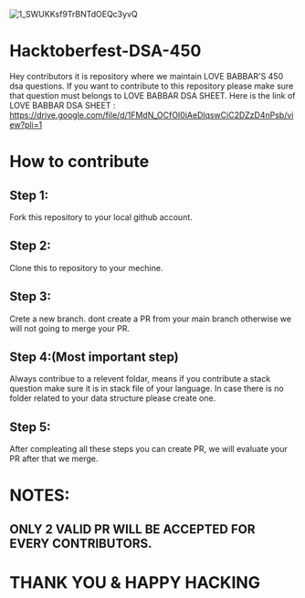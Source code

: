 ![1_SWUKKsf9TrBNTdOEQc3yvQ](https://user-images.githubusercontent.com/116583189/197580045-6ee3cd53-c4d0-4943-84df-15002baec7b5.png)


# Hacktoberfest-DSA-450
Hey contributors it is repository where we maintain LOVE BABBAR'S 450 dsa questions. If you want to contribute to this repository please make sure that question must belongs to LOVE BABBAR DSA SHEET. Here is the link of LOVE BABBAR DSA SHEET :  https://drive.google.com/file/d/1FMdN_OCfOI0iAeDlqswCiC2DZzD4nPsb/view?pli=1


# How to contribute

## Step 1:

Fork this repository to your local github account.

## Step 2:

Clone this to repository to your mechine.

## Step 3:

Crete a new branch. dont create a PR from your main branch otherwise we will not going to merge your PR.

## Step 4:(Most important step)

Always contribue to a relevent foldar, means if you contribute a stack question make sure it is in stack file of your language. In case there is no folder related to your data structure please create one.

## Step 5:

After compleating all these steps you can create PR, we will evaluate your PR after that we merge.

# NOTES:

## ONLY 2 VALID PR WILL BE ACCEPTED FOR EVERY CONTRIBUTORS.

# THANK YOU & HAPPY HACKING

